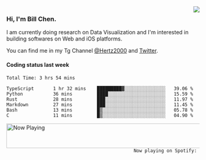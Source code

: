 <img  align="right" src="https://github-readme-stats.vercel.app/api?username=BillChen2k&show_icons=false&count_private=true&hide_title=true">

### Hi, I'm Bill Chen.

I am currently doing research on Data Visualization and I'm interested in building softwares on Web and iOS platforms.

You can find me in my Tg Channel [@Hertz2000](https://t.me/Hertz2000) and [Twitter](https://twitter.com/billchen2k).

#### Coding status last week

<!--START_SECTION:waka-->

```text
Total Time: 3 hrs 54 mins

TypeScript       1 hr 32 mins    █████████▓░░░░░░░░░░░░░░░   39.06 %
Python           36 mins         ████░░░░░░░░░░░░░░░░░░░░░   15.59 %
Rust             28 mins         ███░░░░░░░░░░░░░░░░░░░░░░   11.97 %
Markdown         27 mins         ███░░░░░░░░░░░░░░░░░░░░░░   11.45 %
Bash             13 mins         █▒░░░░░░░░░░░░░░░░░░░░░░░   05.78 %
C                11 mins         █▒░░░░░░░░░░░░░░░░░░░░░░░   04.90 %
```

<!--END_SECTION:waka-->


<div>
<a href="https://spotify-now-playing.billchen2k.vercel.app/now-playing?open">
   <img align="right" src="https://spotify-now-playing.billchen2k.vercel.app/now-playing" width="540" height="64" alt="Now Playing">
</a>
</div>

<div>
<p align="right"><code>Now playing on Spotify: </code></p>
</div>

<!--
**BillChen2K/BillChen2K** is a ✨ _special_ ✨ repository because its `README.md` (this file) appears on your GitHub profile.

Here are some ideas to get you started:

- 🔭 I’m currently working on ...
- 🌱 I’m currently learning ...
- 👯 I’m looking to collaborate on ...
- 🤔 I’m looking for help with ...
- 💬 Ask me about ...
- 📫 How to reach me: ...
- 😄 Pronouns: ...
- ⚡ Fun fact: ...
-->
